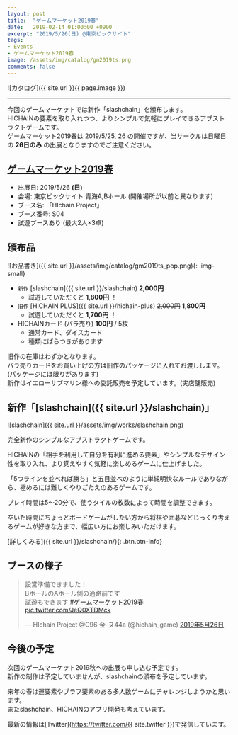```yaml
---
layout: post
title:  "ゲームマーケット2019春"
date:   2019-02-14 01:00:00 +0900
excerpt: "2019/5/26(日) @東京ビックサイト"
tags:
- Events
- ゲームマーケット2019春
image: /assets/img/catalog/gm2019ts.png
comments: false
---
```


![カタログ]({{ site.url }}{{ page.image }})

---

今回のゲームマーケットでは新作「slashchain」を頒布します。  
HICHAINの要素を取り入れつつ、よりシンプルで気軽にプレイできるアブストラクトゲームです。  
ゲームマーケット2019春は 2019/5/25, 26 の開催ですが、当サークルは日曜日の **26日のみ** の出展となりますのでご注意ください。  

## [ゲームマーケット2019春](http://gamemarket.jp/access/)

- 出展日: 2019/5/26 **(日)**
- 会場: 東京ビックサイト 青海A,Bホール (開催場所が以前と異なります)
- ブース名: 「HIchain Project」
- ブース番号: S04
- 試遊ブースあり (最大2人×3卓)

## 頒布品

![お品書き]({{ site.url }}/assets/img/catalog/gm2019ts_pop.png){: .img-small}

- `新作` [slashchain]({{ site.url }}/slashchain) **2,000円**
  - 試遊していただくと **1,800円** ！
- `旧作` [HICHAIN PLUS]({{ site.url }}/hichain-plus) ~~2,000円~~ **1,800円**
  - 試遊していただくと **1,700円** ！
- HICHAINカード (バラ売り) **100円** / 5枚
	- 通常カード、ダイスカード
	- 種類にばらつきがあります

旧作の在庫はわずかとなります。  
バラ売りカードをお買い上げの方は旧作のパッケージに入れてお渡しします。 (パッケージには限りがあります)  
新作はイエローサブマリン様への委託販売を予定しています。(実店舗販売)

## 新作「[slashchain]({{ site.url }}/slashchain)」

![slashchain]({{ site.url }}/assets/img/works/slashchain.png)

完全新作のシンプルなアブストラクトゲームです。

HICHAINの「相手を利用して自分を有利に進める要素」やシンプルなデザイン性を取り入れ、より覚えやすく気軽に楽しめるゲームに仕上げました。

「5つラインを並べれば勝ち」と五目並べのように単純明快なルールでありながら、極めるには難しくやりごたえのあるゲームです。

プレイ時間は5〜20分で、使うタイルの枚数によって時間を調整できます。

空いた時間にちょっとボードゲームがしたい方から将棋や囲碁などじっくり考えるゲームが好きな方まで、幅広い方にお楽しみいただけます。

[詳しくみる]({{ site.url }}/slashchain/){: .btn.btn-info}

## ブースの様子

<blockquote class="twitter-tweet" data-lang="ja"><p lang="ja" dir="ltr">設営準備できました！<br>BホールのAホール側の通路前です<br>試遊もできます <a href="https://twitter.com/hashtag/%E3%82%B2%E3%83%BC%E3%83%A0%E3%83%9E%E3%83%BC%E3%82%B1%E3%83%83%E3%83%882019%E6%98%A5?src=hash&amp;ref_src=twsrc%5Etfw">#ゲームマーケット2019春</a> <a href="https://t.co/JeQ0XTDMck">pic.twitter.com/JeQ0XTDMck</a></p>&mdash; HIchain Project @C96 金-ヌ44a (@hichain_game) <a href="https://twitter.com/hichain_game/status/1132450439088054272?ref_src=twsrc%5Etfw">2019年5月26日</a></blockquote>
<script async src="https://platform.twitter.com/widgets.js" charset="utf-8"></script>

## 今後の予定

次回のゲームマーケット2019秋への出展も申し込む予定です。  
新作の制作は予定していませんが、slashchainの頒布を予定しています。

来年の春は運要素やブラフ要素のある多人数ゲームにチャレンジしようかと思います。  
またslashchain、HICHAINのアプリ開発も考えています。

最新の情報は[Twitter](https://twitter.com/{{ site.twitter }})で発信しています。
